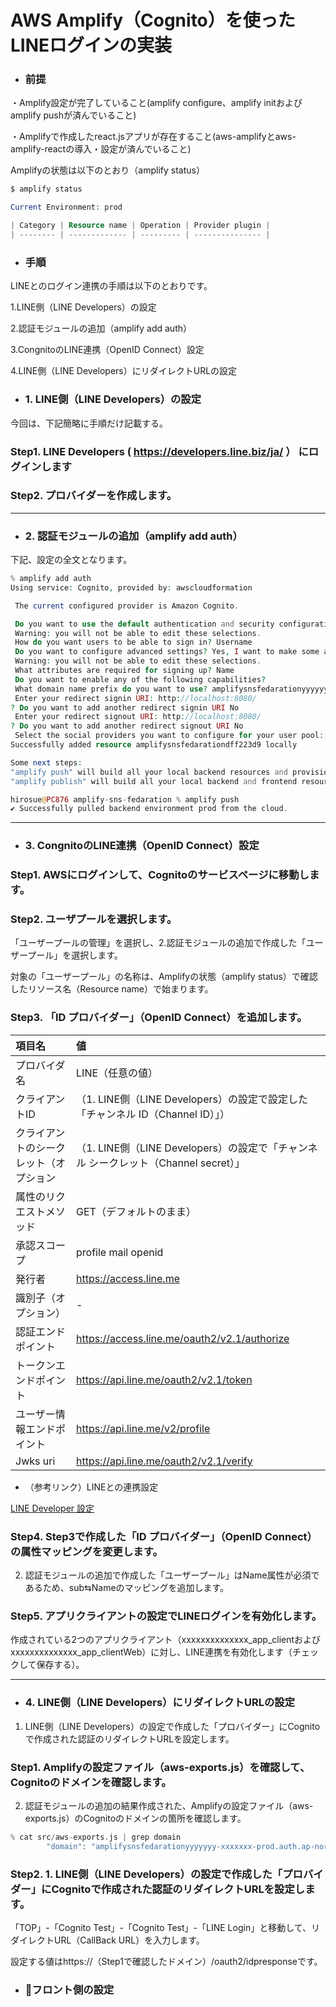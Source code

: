 # **AWS Amplify（Cognito）を使ったLINEログインの実装**
* ### **前提**
・Amplify設定が完了していること(amplify configure、amplify initおよびamplify pushが済んでいること)

・Amplifyで作成したreact.jsアプリが存在すること(aws-amplifyとaws-amplify-reactの導入・設定が済んでいること)

Amplifyの状態は以下のとおり（amplify status）
```php
$ amplify status

Current Environment: prod

| Category | Resource name | Operation | Provider plugin |
| -------- | ------------- | --------- | --------------- |
```

* ### **手順**

LINEとのログイン連携の手順は以下のとおりです。


1.LINE側（LINE Developers）の設定

2.認証モジュールの追加（amplify add auth）

3.CongnitoのLINE連携（OpenID Connect）設定

4.LINE側（LINE Developers）にリダイレクトURLの設定


* ### **1. LINE側（LINE Developers）の設定**


今回は、下記簡略に手順だけ記載する。
 ### **Step1. LINE Developers ( https://developers.line.biz/ja/ ） にログインします**
 ### **Step2. プロバイダーを作成します。**

---

* ### **2. 認証モジュールの追加（amplify add auth）**
下記、設定の全文となります。

```php
% amplify add auth
Using service: Cognito, provided by: awscloudformation

 The current configured provider is Amazon Cognito.

 Do you want to use the default authentication and security configuration? Default configuration with Social Provider (Federation)
 Warning: you will not be able to edit these selections.
 How do you want users to be able to sign in? Username
 Do you want to configure advanced settings? Yes, I want to make some additional changes.
 Warning: you will not be able to edit these selections.
 What attributes are required for signing up? Name
 Do you want to enable any of the following capabilities?
 What domain name prefix do you want to use? amplifysnsfedarationyyyyyyy-xxxxxxx
 Enter your redirect signin URI: http://localhost:8080/
? Do you want to add another redirect signin URI No
 Enter your redirect signout URI: http://localhost:8080/
? Do you want to add another redirect signout URI No
 Select the social providers you want to configure for your user pool:
Successfully added resource amplifysnsfedarationdff223d9 locally

Some next steps:
"amplify push" will build all your local backend resources and provision it in the cloud
"amplify publish" will build all your local backend and frontend resources (if you have hosting category added) and provision it in the cloud

hirosue@PC876 amplify-sns-fedaration % amplify push
✔ Successfully pulled backend environment prod from the cloud.
```

---

* ### **3. CongnitoのLINE連携（OpenID Connect）設定**

 ### **Step1. AWSにログインして、Cognitoのサービスページに移動します。**
 ### **Step2. ユーザプールを選択します。**

「ユーザープールの管理」を選択し、2.認証モジュールの追加で作成した「ユーザープール」を選択します。

対象の「ユーザープール」の名称は、Amplifyの状態（amplify status）で確認したリソース名（Resource name）で始まります。
 ### **Step3. 「ID プロバイダー」（OpenID Connect）を追加します。**

| 項目名 | 値  
|:------|:------
| プロバイダ名 | LINE（任意の値）     
| クライアントID | （1. LINE側（LINE Developers）の設定で設定した「チャンネル ID（Channel ID）」）     
| クライアントのシークレット（オプション| （1. LINE側（LINE Developers）の設定で「チャンネル シークレット（Channel secret）」     
| 属性のリクエストメソッド | GET（デフォルトのまま）     
| 承認スコープ    | profile mail openid     
| 発行者    | https://access.line.me       
| 識別子（オプション）    |   - 
| 認証エンドポイント    | https://access.line.me/oauth2/v2.1/authorize     
| トークンエンドポイント    | 	https://api.line.me/oauth2/v2.1/token     
| ユーザー情報エンドポイント    | https://api.line.me/v2/profile     
| Jwks uri    | https://api.line.me/oauth2/v2.1/verify
* （参考リンク）LINEとの連携設定

[LINE Developer 設定](https://blog.u-chan-chi.com/post/amplify-oidc-line-vue/#Line-Developer%E8%A8%AD%E5%AE%9A)
 ### **Step4. Step3で作成した「ID プロバイダー」（OpenID Connect）の属性マッピングを変更します。**

 2. 認証モジュールの追加で作成した「ユーザープール」はName属性が必須であるため、sub⇆Nameのマッピングを追加します。

 ### **Step5. アプリクライアントの設定でLINEログインを有効化します。**

作成されている2つのアプリクライアント（xxxxxxxxxxxxxx_app_clientおよびxxxxxxxxxxxxxx_app_clientWeb）に対し、LINE連携を有効化します（チェックして保存する）。

---

* ### **4. LINE側（LINE Developers）にリダイレクトURLの設定**

1. LINE側（LINE Developers）の設定で作成した「プロバイダー」にCognitoで作成された認証のリダイレクトURLを設定します。
### **Step1. Amplifyの設定ファイル（aws-exports.js）を確認して、Cognitoのドメインを確認します。**

2. 認証モジュールの追加の結果作成された、Amplifyの設定ファイル（aws-exports.js）のCognitoのドメインの箇所を確認します。

```php
% cat src/aws-exports.js | grep domain
        "domain": "amplifysnsfedarationyyyyyyy-xxxxxxx-prod.auth.ap-northeast-1.amazoncognito.com",
```
### **Step2. 1. LINE側（LINE Developers）の設定で作成した「プロバイダー」にCognitoで作成された認証のリダイレクトURLを設定します。**
「TOP」-「Cognito Test」-「Cognito Test」-「LINE Login」と移動して、リダイレクトURL（CallBack URL）を入力します。

設定する値はhttps://（Step1で確認したドメイン）/oauth2/idpresponseです。

* ### **フロント側の設定**
